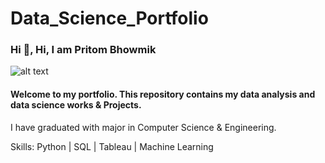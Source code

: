 # Data_Science_Portfolio

### Hi 👋, Hi, I am Pritom Bhowmik

![alt text](https://github.com/pritom02bh/Resources-File/blob/main/20220218_202243.jpg)


#### Welcome to my portfolio. This repository contains my data analysis and data science works & Projects.
I have graduated with major in Computer Science & Engineering.  

Skills: Python | SQL | Tableau | Machine Learning



